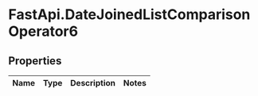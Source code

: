 # FastApi.DateJoinedListComparisonOperator6

## Properties
Name | Type | Description | Notes
------------ | ------------- | ------------- | -------------

